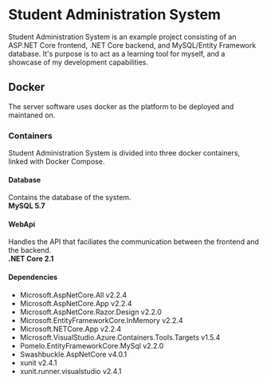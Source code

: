 # Student Administration System
Student Administration System is an example project consisting of an ASP.NET Core frontend, .NET Core backend, and MySQL/Entity Framework database. 
It's purpose is to act as a learning tool for myself, and a showcase of my development capabilities.

## Docker
The server software uses docker as the platform to be deployed and maintaned on.

### Containers
Student Administration System is divided into three docker containers, linked with Docker Compose.

#### Database
Contains the database of the system.\
**MySQL 5.7**

#### WebApi
Handles the API that faciliates the communication between the frontend and the backend.\
**.NET Core 2.1**

#### Dependencies
- Microsoft.AspNetCore.All v2.2.4
- Microsoft.AspNetCore.App v2.2.4
- Microsoft.AspNetCore.Razor.Design v2.2.0
- Microsoft.EntityFrameworkCore.InMemory v2.2.4
- Microsoft.NETCore.App v2.2.4
- Microsoft.VisualStudio.Azure.Containers.Tools.Targets v1.5.4
- Pomelo.EntityFrameworkCore.MySql v2.2.0
- Swashbuckle.AspNetCore v4.0.1
- xunit v2.4.1
- xunit.runner.visualstudio v2.4.1
